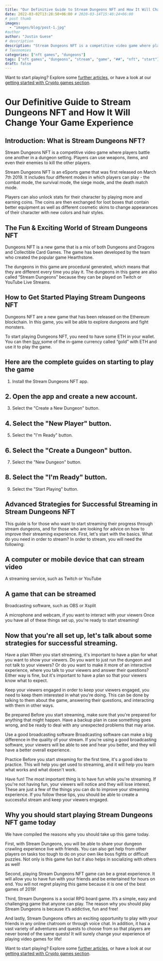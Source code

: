 ```yaml
---
title: "Our Definitive Guide to Stream Dungeons NFT and How It Will Change Your Game Experience"
date: 2022-03-02T13:28:50+06:00 # 2020-03-14T15:40:24+06:00
# post thumb
images:
  - "images/blog/post-1.jpg"
#author
author: "Justin Guese"
# description
description: "Stream Dungeons NFT is a competitive video game where players battle one another in a dungeon setting. Players can use weapons, items, and even their enemies to"
# Taxonomies
categories: ["nft games", "dungeons"]
tags: ["nft games", "dungeons", "stream", "game", "##", "nft", "start"]
draft: false
---
```



Want to start playing? Explore some [further articles](/blog/), or have a look at our [getting started with Crypto games section](/services/how-do-i-get-started/).

# Our Definitive Guide to Stream Dungeons NFT and How It Will Change Your Game Experience

## Introduction: What is Stream Dungeons NFT?

Stream Dungeons NFT is a competitive video game where players battle one another in a dungeon setting. Players can use weapons, items, and even their enemies to kill the other players.

Stream Dungeons NFT is an eSports game that was first released on March 7th 2019. It includes four different modes in which players can play - the combat mode, the survival mode, the siege mode, and the death match mode.

Players can also unlock stats for their character by playing more and earning coins. The coins are then exchanged for loot boxes that contain better equipment as well as different cosmetic skins to change appearances of their character with new colors and hair styles.

## The Fun & Exciting World of Stream Dungeons NFT

Dungeons NFT is a new game that is a mix of both Dungeons and Dragons and Collectible Card Games. The game has been developed by the team who created the popular game Hearthstone.

The dungeons in this game are procedural generated, which means that they are different every time you play it. The dungeons in this game are also called “Stream Dungeons” because they can be played on Twitch or YouTube Live Streams.

## How to Get Started Playing Stream Dungeons NFT

Dungeons NFT are a new game that has been released on the Ethereum blockchain. In this game, you will be able to explore dungeons and fight monsters.

To start playing Dungeons NFT, you need to have some ETH in your wallet. You can then [ buy ](https://accounts.binance.com/en/register?ref=37092355) some of the in-game currency called “gold” with ETH and use it to play the game.

## Here are the complete guides on starting to play the game

1. Install the Stream Dungeons NFT app.

## 2. Open the app and create a new account. 

3. Select the "Create a New Dungeon" button.

## 4. Select the "New Player" button.

5. Select the "I'm Ready" button. 

## 6. Select the "Create a Dungeon" button. 

7. Select the "New Dungeon" button.

## 8. Select the "I'm Ready" button.

9. Select the "Start Playing" button.

## Advanced Strategies for Successful Streaming in Stream Dungeons NFT

This guide is for those who want to start streaming their progress through stream dungeons, and for those who are looking for advice on how to improve their streaming experience. First, let's start with the basics. What do you need in order to stream? In order to stream, you will need the following: 

## A computer or mobile device that can stream video 

A streaming service, such as Twitch or YouTube 

## A game that can be streamed 

Broadcasting software, such as OBS or Xsplit 

A microphone and webcam, if you want to interact with your viewers Once you have all of these things set up, you're ready to start streaming! 

## Now that you're all set up, let's talk about some strategies for successful streaming. 

Have a plan When you start streaming, it's important to have a plan for what you want to show your viewers. Do you want to just run the dungeon and not talk to your viewers? Or do you want to make it more of an interactive experience, where you talk to your viewers and answer their questions? Either way is fine, but it's important to have a plan so that your viewers know what to expect. 

Keep your viewers engaged in order to keep your viewers engaged, you need to keep them interested in what you're doing. This can be done by talking to them about the game, answering their questions, and interacting with them in other ways. 

Be prepared Before you start streaming, make sure that you're prepared for anything that might happen. Have a backup plan in case something goes wrong, and be ready to deal with any unexpected problems that may arise. 

Use a good broadcasting software Broadcasting software can make a big difference in the quality of your stream. If you're using a good broadcasting software, your viewers will be able to see and hear you better, and they will have a better overall experience. 

Practice Before you start streaming for the first time, it's a good idea to practice. This will help you get used to streaming, and it will help you learn what works and what doesn't work. 

Have fun! The most important thing is to have fun while you're streaming. If you're not having fun, your viewers will notice and they will lose interest. These are just a few of the things you can do to improve your streaming experience. If you follow these tips, you should be able to create a successful stream and keep your viewers engaged.

## Why you should start playing Stream Dungeons NFT game today

We have compiled the reasons why you should take up this game today.

First, with Stream Dungeons, you will be able to share your dungeon crawling experience live with friends. You can also get help from other players on tasks too tough to do on your own like boss fights or difficult puzzles. Not only is this game fun but it also helps in socializing with others as well!

Second, playing Stream Dungeons NFT game can be a great experience. It will allow you to have fun with your friends and be entertained for hours on end. You will not regret playing this game because it is one of the best games of 2019!

Third, Stream Dungeons is a social RPG board game. It’s a simple, easy and challenging game that anyone can play. The reason why you should play Stream Dungeons is because it’s addictive, fun and free!

And lastly, Stream Dungeons offers an exciting opportunity to play with your friends in any online chatroom or through voice chat. In addition, it has a vast variety of adventures and quests to choose from so that players are never bored of the same quests! It will surely change your experience of playing video games for life!

Want to start playing? Explore some [further articles](/blog/), or have a look at our [getting started with Crypto games section](/services/how-do-i-get-started/).

